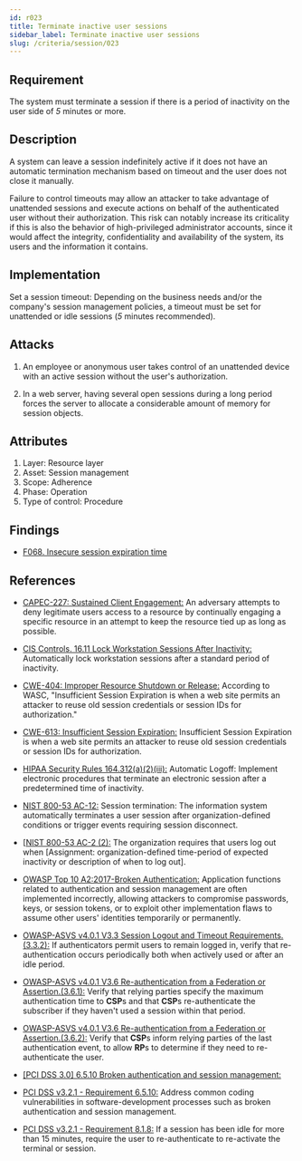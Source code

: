 ```yaml
---
id: r023
title: Terminate inactive user sessions
sidebar_label: Terminate inactive user sessions
slug: /criteria/session/023
---
```


## Requirement

The system must terminate a session if there is a period of inactivity
on the user side of *5* minutes or more.

## Description

A system can leave a session indefinitely active if it does not have an
automatic termination mechanism based on timeout
and the user does not close it manually.

Failure to control timeouts may allow an attacker
to take advantage of unattended sessions and execute actions
on behalf of the authenticated user without their authorization.
This risk can notably increase its criticality if this is also the behavior of
high-privileged administrator accounts,
since it would affect the integrity, confidentiality and availability of the
system, its users and the information it contains.

## Implementation

Set a session timeout: Depending on the business needs and/or the
company's session management policies,
a timeout must be set
for unattended or idle sessions (*5* minutes recommended).

## Attacks

1. An employee or anonymous user takes control of an unattended device with an
active session without the user's authorization.

2. In a web server, having several open sessions during a long period
forces the server to allocate a considerable amount of memory for session
objects.

## Attributes

1. Layer: Resource layer
2. Asset: Session management
3. Scope: Adherence
4. Phase: Operation
5. Type of control: Procedure

## Findings

- [F068. Insecure session expiration time](https://fluidattacks.com/products/rules/findings/068/)

## References

- [CAPEC-227: Sustained Client Engagement:](http://capec.mitre.org/data/definitions/227.html)
An adversary attempts to deny legitimate users access to a resource by
continually engaging a specific resource in an attempt to keep the resource
tied up as long as possible.

- [CIS Controls. 16.11 Lock Workstation Sessions After Inactivity:](https://www.cisecurity.org/controls/)
Automatically lock workstation sessions after a standard period of inactivity.

- [CWE-404: Improper Resource Shutdown or Release:](https://cwe.mitre.org/data/definitions/613.html)
According to WASC, "Insufficient Session Expiration is when a web site permits
an attacker to reuse old session credentials or session IDs for authorization."

- [CWE-613: Insufficient Session Expiration:](https://cwe.mitre.org/data/definitions/613.html)
Insufficient Session Expiration is when a web site permits
an attacker to reuse old session credentials or session IDs for authorization.

- [HIPAA Security Rules 164.312(a)(2)(iii):](https://www.law.cornell.edu/cfr/text/45/164.312)
Automatic Logoff: Implement electronic procedures
that terminate an electronic session after a predetermined time of inactivity.

- [NIST 800-53 AC-12:](https://nvd.nist.gov/800-53/Rev4/control/AC-12)
Session termination: The information system automatically terminates
a user session after organization-defined conditions
or trigger events requiring session disconnect.

- [[NIST 800-53 AC-2 (2):](https://nvd.nist.gov/800-53/Rev4/control/AC-2)
The organization requires that users log out when
[Assignment: organization-defined time-period of expected inactivity
or description of when to log out].

- [OWASP Top 10 A2:2017-Broken Authentication:](https://owasp.org/www-project-top-ten/OWASP_Top_Ten_2017/Top_10-2017_A2-Broken_Authentication)
Application functions related to authentication and session management are
often implemented incorrectly,
allowing attackers to compromise passwords, keys, or session tokens,
or to exploit other implementation flaws to assume other users' identities
temporarily or permanently.

- [OWASP-ASVS v4.0.1 V3.3 Session Logout and Timeout Requirements.(3.3.2):](https://owasp.org/www-project-application-security-verification-standard/)
If authenticators permit users to remain logged in,
verify that re-authentication occurs periodically both when actively used or
after an idle period.

- [OWASP-ASVS v4.0.1 V3.6 Re-authentication from a Federation or Assertion.(3.6.1):](https://owasp.org/www-project-application-security-verification-standard/)
Verify that relying parties specify the maximum authentication time to **CSP**s
and that **CSP**s re-authenticate the subscriber if they haven't used a session
within that period.

- [OWASP-ASVS v4.0.1 V3.6 Re-authentication from a Federation or Assertion.(3.6.2):](https://owasp.org/www-project-application-security-verification-standard/)
Verify that **CSP**s inform relying parties of the last authentication event,
to allow **RP**s to determine if they need to re-authenticate the user.

- [\[PCI DSS 3.0\] 6.5.10 Broken authentication and session management:](https://pcinetwork.org/forum/index.php?threads/pci-dss-3-0-6-5-10-broken-authentication-and-session-management.667/)

- [PCI DSS v3.2.1 - Requirement 6.5.10:](https://www.pcisecuritystandards.org/documents/PCI_DSS_v3-2-1.pdf)
Address common coding vulnerabilities in software-development processes such as
broken authentication and session management.

- [PCI DSS v3.2.1 - Requirement 8.1.8:](https://www.pcisecuritystandards.org/documents/PCI_DSS_v3-2-1.pdf)
If a session has been idle for more than 15 minutes,
require the user to re-authenticate to re-activate the terminal or session.
